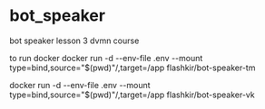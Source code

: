 # bot_speaker
bot speaker lesson 3 dvmn course

to run docker
docker run -d --env-file .env --mount type=bind,source="$(pwd)"/,target=/app flashkir/bot-speaker-tm

docker run -d --env-file .env --mount type=bind,source="$(pwd)"/,target=/app flashkir/bot-speaker-vk
